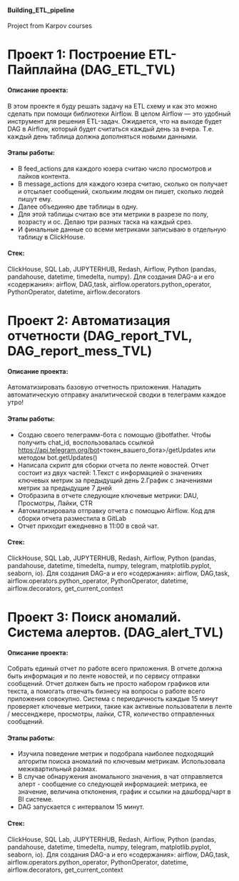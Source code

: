 #### Building_ETL_pipeline
Project from Karpov courses

# Проект 1: Построение ETL-Пайплайна (DAG_ETL_TVL)
#### Описание проекта:
В этом проекте я буду решать задачу на ETL схему и как это можно сделать при помощи библиотеки Airflow.
В целом Airflow — это удобный инструмент для решения ETL-задач.
Ожидается, что на выходе будет DAG в Airflow, который будет считаться каждый день за вчера. Т.е. каждый день таблица должна дополняться новыми данными.

#### Этапы работы:
* В feed_actions для каждого юзера считаю число просмотров и лайков контента.
* В message_actions для каждого юзера считаю, сколько он получает и отсылает сообщений, скольким людям он пишет, сколько людей пишут ему.
* Далее объединяю две таблицы в одну.
* Для этой таблицы считаю все эти метрики в разрезе по полу, возрасту и ос. Делаю три разных таска на каждый срез.
* И финальные данные со всеми метриками записываю в отдельную таблицу в ClickHouse.

#### Стек:
ClickHouse, SQL Lab, JUPYTERHUB, Redash, Airflow, Python (pandas, pandahouse, datetime, timedelta, numpy).
Для создания DAG-а и его «содержания»: airflow, DAG,task,  airflow.operators.python_operator, PythonOperator, datetime, airflow.decorators


# Проект 2: Автоматизация отчетности (DAG_report_TVL, DAG_report_mess_TVL)
#### Описание проекта:
Автоматизировать базовую отчетность приложения. Наладить автоматическую отправку аналитической сводки в телеграмм каждое утро!

#### Этапы работы:
* Создаю своего телеграмм-бота с помощью @botfather. Чтобы получить chat_id, воспользовалась ссылкой https://api.telegram.org/bot<токен_вашего_бота>/getUpdates  или методом bot.getUpdates()
* Напиcала скрипт для сборки отчета по ленте новостей.
  Отчет состоит из двух частей:
  1.Текст с информацией о значениях ключевых метрик за предыдущий день
  2.График с значениями метрик за предыдущие 7 дней
* Отобразила в отчете следующие ключевые метрики: DAU, Просмотры, Лайки, CTR
* Автоматизировала отправку отчета с помощью Airflow. Код для сборки отчета разместила в GitLab
* Отчет приходит ежедневно в 11:00 в свой чат.

#### Стек:
ClickHouse, SQL Lab, JUPYTERHUB, Redash, Airflow, Python (pandas, pandahouse, datetime, timedelta, numpy, telegram, matplotlib.pyplot, seaborn, io). Для создания DAG-а и его «содержания»: airflow, DAG,task,  airflow.operators.python_operator, PythonOperator, datetime, airflow.decorators, get_current_context


# Проект 3: Поиск аномалий. Система алертов. (DAG_alert_TVL)
#### Описание проекта:
Собрать единый отчет по работе всего приложения. В отчете должна быть информация и по ленте новостей, и по сервису отправки сообщений. 
Отчет должен быть не просто набором графиков или текста, а помогать отвечать бизнесу на вопросы о работе всего приложения совокупно.
Система с периодичность каждые 15 минут проверяет ключевые метрики, такие как активные пользователи в ленте / мессенджере, просмотры, лайки, CTR, количество отправленных сообщений.

#### Этапы работы:
* Изучила поведение метрик и подобрала наиболее подходящий алгоритм поиска аномалий по ключевым метрикам. Использовала межквартильный размах.
* В случае обнаружения аномального значения, в чат отправляется алерт - сообщение со следующей информацией: метрика, ее значение, величина отклонения, график и ссылки на дашборд/чарт в BI системе.
* DAG запускается с интервалом 15 минут.

#### Стек:
ClickHouse, SQL Lab, JUPYTERHUB, Redash, Airflow, Python (pandas, pandahouse, datetime, timedelta, numpy, telegram, matplotlib.pyplot, seaborn, io). Для создания DAG-а и его «содержания»: airflow, DAG,task,  airflow.operators.python_operator, PythonOperator, datetime, airflow.decorators, get_current_context
